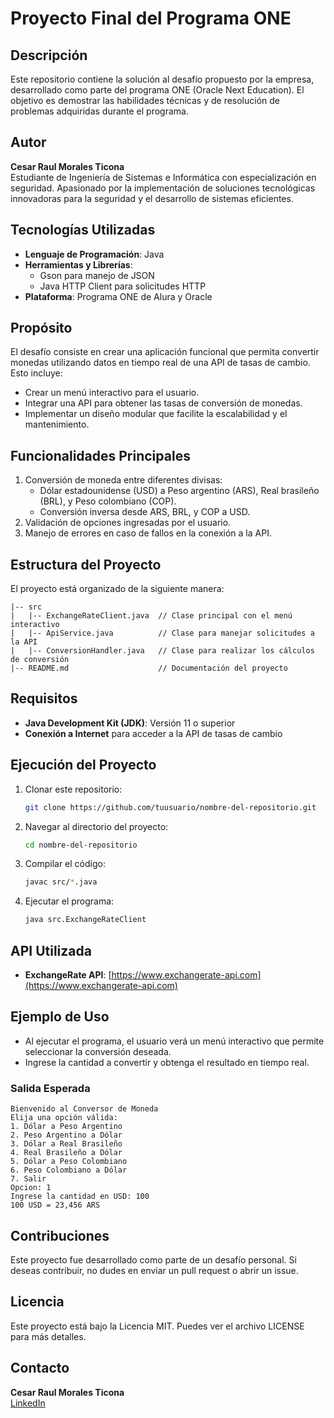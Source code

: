 # Proyecto Final del Programa ONE

## Descripción
Este repositorio contiene la solución al desafío propuesto por la empresa, desarrollado como parte del programa ONE (Oracle Next Education). El objetivo es demostrar las habilidades técnicas y de resolución de problemas adquiridas durante el programa.

## Autor
**Cesar Raul Morales Ticona**  
Estudiante de Ingeniería de Sistemas e Informática con especialización en seguridad. Apasionado por la implementación de soluciones tecnológicas innovadoras para la seguridad y el desarrollo de sistemas eficientes.

## Tecnologías Utilizadas
- **Lenguaje de Programación**: Java
- **Herramientas y Librerías**:
  - Gson para manejo de JSON
  - Java HTTP Client para solicitudes HTTP
- **Plataforma**: Programa ONE de Alura y Oracle

## Propósito
El desafío consiste en crear una aplicación funcional que permita convertir monedas utilizando datos en tiempo real de una API de tasas de cambio. Esto incluye:
- Crear un menú interactivo para el usuario.
- Integrar una API para obtener las tasas de conversión de monedas.
- Implementar un diseño modular que facilite la escalabilidad y el mantenimiento.

## Funcionalidades Principales
1. Conversión de moneda entre diferentes divisas:
   - Dólar estadounidense (USD) a Peso argentino (ARS), Real brasileño (BRL), y Peso colombiano (COP).
   - Conversión inversa desde ARS, BRL, y COP a USD.
2. Validación de opciones ingresadas por el usuario.
3. Manejo de errores en caso de fallos en la conexión a la API.

## Estructura del Proyecto
El proyecto está organizado de la siguiente manera:

```
|-- src
|   |-- ExchangeRateClient.java  // Clase principal con el menú interactivo
|   |-- ApiService.java          // Clase para manejar solicitudes a la API
|   |-- ConversionHandler.java   // Clase para realizar los cálculos de conversión
|-- README.md                    // Documentación del proyecto
```

## Requisitos
- **Java Development Kit (JDK)**: Versión 11 o superior
- **Conexión a Internet** para acceder a la API de tasas de cambio

## Ejecución del Proyecto
1. Clonar este repositorio:
   ```bash
   git clone https://github.com/tuusuario/nombre-del-repositorio.git
   ```
2. Navegar al directorio del proyecto:
   ```bash
   cd nombre-del-repositorio
   ```
3. Compilar el código:
   ```bash
   javac src/*.java
   ```
4. Ejecutar el programa:
   ```bash
   java src.ExchangeRateClient
   ```

## API Utilizada
- **ExchangeRate API**: [https://www.exchangerate-api.com](https://www.exchangerate-api.com)

## Ejemplo de Uso
- Al ejecutar el programa, el usuario verá un menú interactivo que permite seleccionar la conversión deseada.
- Ingrese la cantidad a convertir y obtenga el resultado en tiempo real.

### Salida Esperada
```
Bienvenido al Conversor de Moneda
Elija una opción válida:
1. Dólar a Peso Argentino
2. Peso Argentino a Dólar
3. Dólar a Real Brasileño
4. Real Brasileño a Dólar
5. Dólar a Peso Colombiano
6. Peso Colombiano a Dólar
7. Salir
Opcion: 1
Ingrese la cantidad en USD: 100
100 USD = 23,456 ARS
```

## Contribuciones
Este proyecto fue desarrollado como parte de un desafío personal. Si deseas contribuir, no dudes en enviar un pull request o abrir un issue.

## Licencia
Este proyecto está bajo la Licencia MIT. Puedes ver el archivo LICENSE para más detalles.

## Contacto
**Cesar Raul Morales Ticona**  
[LinkedIn](https://www.linkedin.com/in/cesar-raul-morales-ticona)  

